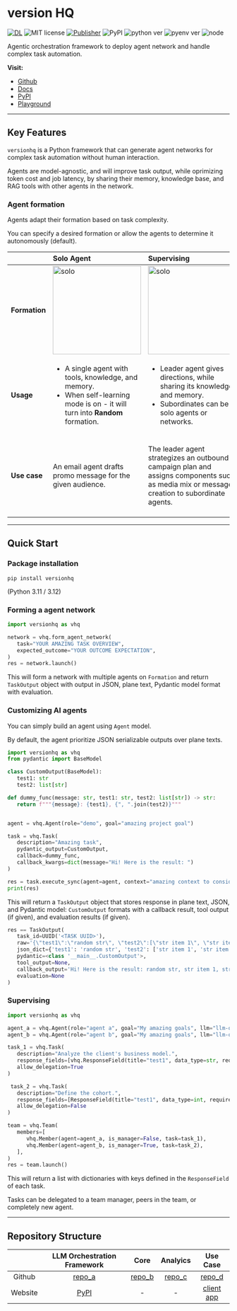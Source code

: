 # version HQ

[![DL](https://img.shields.io/badge/Download-15K+-red)](https://clickpy.clickhouse.com/dashboard/versionhq)
![MIT license](https://img.shields.io/badge/License-MIT-green)
[![Publisher](https://github.com/versionHQ/multi-agent-system/actions/workflows/publish.yml/badge.svg)](https://github.com/versionHQ/multi-agent-system/actions/workflows/publish.yml)
![PyPI](https://img.shields.io/badge/PyPI-v1.1.12+-blue)
![python ver](https://img.shields.io/badge/Python-3.11+-purple)
![pyenv ver](https://img.shields.io/badge/pyenv-2.5.0-orange)
![node](https://img.shields.io/badge/node-22.0-darkblue)


Agentic orchestration framework to deploy agent network and handle complex task automation.

**Visit:**

- [Github](https://github.com/versionHQ/multi-agent-system)
- [Docs](https://docs.versi0n.io)
- [PyPI](https://pypi.org/project/versionhq/)
- [Playground](https://versi0n.io/)


<hr />

## Key Features

`versionhq` is a Python framework that can generate agent networks for complex task automation without human interaction.

Agents are model-agnostic, and will improve task output, while oprimizing token cost and job latency, by sharing their memory, knowledge base, and RAG tools with other agents in the network.


###  Agent formation

Agents adapt their formation based on task complexity.

You can specify a desired formation or allow the agents to determine it autonomously (default).

|  | **Solo Agent** | **Supervising** | **Network** | **Random** |
| :--- | :--- | :--- | :--- | :--- |
| **Formation** | <img src="https://res.cloudinary.com/dfeirxlea/image/upload/v1738818211/pj_m_agents/rbgxttfoeqqis1ettlfz.png" alt="solo" width="200"> | <img src="https://res.cloudinary.com/dfeirxlea/image/upload/v1738818211/pj_m_agents/zhungor3elxzer5dum10.png" alt="solo" width="200"> | <img src="https://res.cloudinary.com/dfeirxlea/image/upload/v1738818211/pj_m_agents/dnusl7iy7kiwkxwlpmg8.png" alt="solo" width="200"> | <img src="https://res.cloudinary.com/dfeirxlea/image/upload/v1738818211/pj_m_agents/sndpczatfzbrosxz9ama.png" alt="solo" width="200"> |
| **Usage** | <ul><li>A single agent with tools, knowledge, and memory.</li><li>When self-learning mode is on - it will turn into **Random** formation.</li></ul> | <ul><li>Leader agent gives directions, while sharing its knowledge and memory.</li><li>Subordinates can be solo agents or networks.</li></ul> | <ul><li>Share tasks, knowledge, and memory among network members.</li></ul> | <ul><li>A single agent handles tasks, asking help from other agents without sharing its memory or knowledge.</li></ul> |
| **Use case** | An email agent drafts promo message for the given audience. | The leader agent strategizes an outbound campaign plan and assigns components such as media mix or message creation to subordinate agents. | An email agent and social media agent share the product knowledge and deploy multi-channel outbound campaign. | 1. An email agent drafts promo message for the given audience, asking insights on tones from other email agents which oversee other clusters. 2. An agent calls the external agent to deploy the campaign. |


<hr />

## Quick Start

### Package installation

   ```
   pip install versionhq
   ```

(Python 3.11 / 3.12)

### Forming a agent network

   ```python
   import versionhq as vhq

   network = vhq.form_agent_network(
      task="YOUR AMAZING TASK OVERVIEW",
      expected_outcome="YOUR OUTCOME EXPECTATION",
   )
   res = network.launch()
   ```

   This will form a network with multiple agents on `Formation` and return `TaskOutput` object with output in JSON, plane text, Pydantic model format with evaluation.


### Customizing AI agents

You can simply build an agent using `Agent` model.

By default, the agent prioritize JSON serializable outputs over plane texts.


   ```python
   import versionhq as vhq
   from pydantic import BaseModel

   class CustomOutput(BaseModel):
      test1: str
      test2: list[str]

   def dummy_func(message: str, test1: str, test2: list[str]) -> str:
      return f"""{message}: {test1}, {", ".join(test2)}"""


   agent = vhq.Agent(role="demo", goal="amazing project goal")

   task = vhq.Task(
      description="Amazing task",
      pydantic_output=CustomOutput,
      callback=dummy_func,
      callback_kwargs=dict(message="Hi! Here is the result: ")
   )

   res = task.execute_sync(agent=agent, context="amazing context to consider.")
   print(res)
   ```


This will return a `TaskOutput` object that stores response in plane text, JSON, and Pydantic model: `CustomOutput` formats with a callback result, tool output (if given), and evaluation results (if given).

   ```python
   res == TaskOutput(
      task_id=UUID('<TASK UUID>'),
      raw='{\"test1\":\"random str\", \"test2\":[\"str item 1\", \"str item 2\", \"str item 3\"]}',
      json_dict={'test1': 'random str', 'test2': ['str item 1', 'str item 2', 'str item 3']},
      pydantic=<class '__main__.CustomOutput'>,
      tool_output=None,
      callback_output='Hi! Here is the result: random str, str item 1, str item 2, str item 3', # returned a plain text summary
      evaluation=None
   )
   ```

### Supervising

   ```python
   import versionhq as vhq

   agent_a = vhq.Agent(role="agent a", goal="My amazing goals", llm="llm-of-your-choice")
   agent_b = vhq.Agent(role="agent b", goal="My amazing goals", llm="llm-of-your-choice")

   task_1 = vhq.Task(
      description="Analyze the client's business model.",
      response_fields=[vhq.ResponseField(title="test1", data_type=str, required=True),],
      allow_delegation=True
   )

    task_2 = vhq.Task(
      description="Define the cohort.",
      response_fields=[ResponseField(title="test1", data_type=int, required=True),],
      allow_delegation=False
   )

   team = vhq.Team(
      members=[
         vhq.Member(agent=agent_a, is_manager=False, task=task_1),
         vhq.Member(agent=agent_b, is_manager=True, task=task_2),
      ],
   )
   res = team.launch()
   ```

This will return a list with dictionaries with keys defined in the `ResponseField` of each task.

Tasks can be delegated to a team manager, peers in the team, or completely new agent.

<hr />


## Repository Structure

| | LLM Orchestration Framework | Core | Analyics | Use Case |
| :---: | :---: | :---: | :---: | :---: | 
| Github | [repo_a](https://github.com/versionHQ/multi-agent-system) | [repo_b](https://github.com/krik8235/core) | [repo_c](https://github.com/versionHQ/clutering-analysis) | [repo_d](https://github.com/krik8235/pj_m_dev) |
| Website | [PyPI](https://pypi.org/project/versionhq/) | - | - | [client app](https://versi0n.io) |

